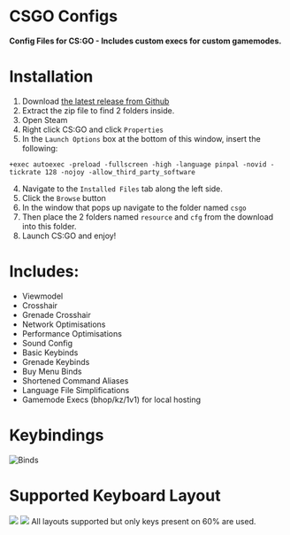 # CSGO Configs

**Config Files for CS:GO - Includes custom execs for custom gamemodes.<br/>**

# Installation

1. Download [the latest release from Github](https://github.com/PINPAL/CSGO-Autoexec/releases/)
2. Extract the zip file to find 2 folders inside.
3. Open Steam
4. Right click CS:GO and click `Properties`
5. In the `Launch Options` box at the bottom of this window, insert the following:
```
+exec autoexec -preload -fullscreen -high -language pinpal -novid -tickrate 128 -nojoy -allow_third_party_software
```
4. Navigate to the `Installed Files` tab along the left side.
5. Click the `Browse` button
6. In the window that pops up navigate to the folder named `csgo`
11. Then place the 2 folders named `resource` and `cfg` from the download into this folder.
12. Launch CS:GO and enjoy!

# Includes:

- Viewmodel
- Crosshair
- Grenade Crosshair
- Network Optimisations
- Performance Optimisations
- Sound Config
- Basic Keybinds
- Grenade Keybinds
- Buy Menu Binds
- Shortened Command Aliases
- Language File Simplifications
- Gamemode Execs (bhop/kz/1v1) for local hosting

# Keybindings

![Binds](https://raw.githubusercontent.com/PINPAL/CSGO-Autoexec/master/readme/60percent.png)

# Supported Keyboard Layout

![](https://github.com/PINPAL/CSGO-Autoexec/blob/master/readme/large.png?raw=true)
![](https://github.com/PINPAL/CSGO-Autoexec/blob/master/readme/compact.png?raw=true)
All layouts supported but only keys present on 60% are used.<br/>

